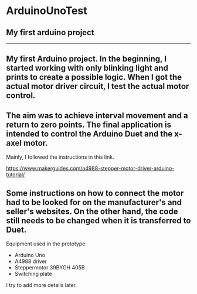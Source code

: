 # ArduinoUnoTest

## My first arduino project
---

My first Arduino project. In the beginning, I started working with only blinking light and prints to create a possible logic. When I got the actual motor driver circuit, I test the actual motor control.
---
The aim was to achieve interval movement and a return to zero points. The final application is intended to control the Arduino Duet and the x-axel motor.
---
Mainly, I followed the instructions in this link.

https://www.makerguides.com/a4988-stepper-motor-driver-arduino-tutorial/

Some instructions on how to connect the motor had to be looked for on the manufacturer's and seller's websites. On the other hand, the code still needs to be changed when it is transferred to Duet.
---
Equipment used in the prototype:

- Arduino Uno
- A4988 driver
- Steppermotor 39BYGH 405B
- Switching plate

I try to add more details later.

